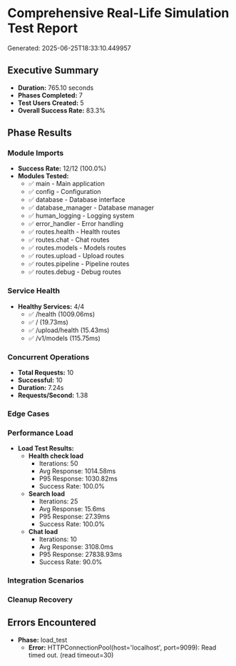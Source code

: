 # Comprehensive Real-Life Simulation Test Report
Generated: 2025-06-25T18:33:10.449957

## Executive Summary
- **Duration:** 765.10 seconds
- **Phases Completed:** 7
- **Test Users Created:** 5
- **Overall Success Rate:** 83.3%

## Phase Results

### Module Imports

- **Success Rate:** 12/12 (100.0%)
- **Modules Tested:**
  - ✅ main - Main application
  - ✅ config - Configuration
  - ✅ database - Database interface
  - ✅ database_manager - Database manager
  - ✅ human_logging - Logging system
  - ✅ error_handler - Error handling
  - ✅ routes.health - Health routes
  - ✅ routes.chat - Chat routes
  - ✅ routes.models - Models routes
  - ✅ routes.upload - Upload routes
  - ✅ routes.pipeline - Pipeline routes
  - ✅ routes.debug - Debug routes

### Service Health

- **Healthy Services:** 4/4
  - ✅ /health (1009.06ms)
  - ✅ / (19.73ms)
  - ✅ /upload/health (15.43ms)
  - ✅ /v1/models (115.75ms)

### Concurrent Operations

- **Total Requests:** 10
- **Successful:** 10
- **Duration:** 7.24s
- **Requests/Second:** 1.38

### Edge Cases


### Performance Load

- **Load Test Results:**
  - **Health check load**
    - Iterations: 50
    - Avg Response: 1014.58ms
    - P95 Response: 1030.82ms
    - Success Rate: 100.0%
  - **Search load**
    - Iterations: 25
    - Avg Response: 15.6ms
    - P95 Response: 27.39ms
    - Success Rate: 100.0%
  - **Chat load**
    - Iterations: 10
    - Avg Response: 3108.0ms
    - P95 Response: 27838.93ms
    - Success Rate: 90.0%

### Integration Scenarios


### Cleanup Recovery


## Errors Encountered

- **Phase:** load_test
  - **Error:** HTTPConnectionPool(host='localhost', port=9099): Read timed out. (read timeout=30)

